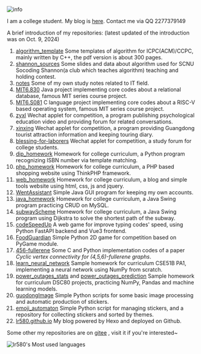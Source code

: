 ![info](https://github-readme-stats.vercel.app/api?username=lr580&show_icons=true&theme=radical&hide=prs,contribs)

I am a college student. My blog is [here](https://lr580.github.io/). Contact me via QQ 2277379149

A brief introduction of my repositories: (latest updated of the introduction was on Oct. 9, 2024)

1. [algorithm_template](https://github.com/lr580/algorithm_template) Some templates of algorithm for ICPC(ACM)/CCPC, mainly written by C++, the pdf version is about 300 pages.
2. [shannon_sources](https://github.com/lr580/shannon_sources) Some slides and data about algorithm used for SCNU Socoding Shannon(a club which teaches algorithm) teaching and holding contest. 
3. [notes](https://github.com/lr580/notes) Some of my own study notes related to IT field.
4. [MIT6.830](https://github.com/lr580/mit6.830) Java project implementing  core codes about a relational database, famous MIT series course project.
5. [MIT6.S081](https://github.com/lr580/mit6.S081) C language project implementing core codes about a RISC-V based operating system, famous MIT series course project.
6. [zyxl](https://github.com/lr580/zyxl) Wechat applet for competition, a program publishing psychological education video and providing forum for related conversations.
7. [xinxing](https://github.com/lr580/xinxing) Wechat applet for competition, a program providing Guangdong tourist attraction information and keeping touring diary.
8. [blessing-for-laborers](https://github.com/lr580/blessing-for-laborers) Wechat applet for competition, a study forum for college students.
9. [dip_homework](https://github.com/lr580/dip_homework) Homework for college curriculum, a Python program recognizing ISBN number via template matching.
10. [php_homework](https://github.com/lr580/php_homework) Homework for college curriculum, a PHP based shopping website using ThinkPHP framework.
11. [web_homework](https://github.com/lr580/web_homework) Homework for college curriculum, a blog and simple tools website using html, css, js and jquery.
12. [WentAssistant](https://github.com/lr580/WentAssistant) Simple Java GUI program for keeping my own accounts.
13. [java_homework](https://github.com/lr580/java_homework) Homework for college curriculum, a Java Swing program practicing CRUD on MySQL.
14. [subwayScheme](https://github.com/lr580/subwayScheme) Homework for college curriculum, a Java Swing program using Dijkstra to solve the shortest path of the subway.
15. [codeSpeedUp](https://github.com/lr580/codeSpeedUp) A web game for improve typing codes' speed, using Python FastAPI backend and Vue3 frontend.
16. [FoodGuardian](https://github.com/lr580/FoodGuardian) Simple Python 2D game for competition based on PyGame module.
17. [456-fullerene](https://github.com/liangjunhello/456-fullerene) Some C and Python implementation codes of a paper *Cyclic vertex connectivity for (4,5,6)-fullerene graphs*.
18. [learn_neural_network](https://github.com/lr580/learn_neural_network) Sample homework for curriculum CSE51B PA1, implementing a neural network using NumPy from scratch.
19. [power_outages_stats](https://lr580.github.io/power_outages_stats/) and [power_outages_prediction](https://lr580.github.io/power_outages_prediction/) Sample homework for curriculum DSC80 projects, practicing NumPy, Pandas and machine learning models.
20. [guodongImage](https://github.com/lr580/guodongImage) Simple Python scripts for some basic image processing and automatic production of stickers.
21. [emoji_automaton](https://github.com/lr580/emoji_automaton) Simple Python script for managing stickers, and a repository for collecting stickers and sorted by themes.
22. [lr580.github.io](https://github.com/lr580/lr580.github.io) My blog powered by Hexo and deployed on Github.

Some other my repositories are on [gitee](https://gitee.com/lr580) , visit it if you're interested~

![lr580's Most used languages](https://github-readme-stats.vercel.app/api/top-langs?username=lr580&show_icons=true&count_private=true&theme=gotham&layout=compact)

